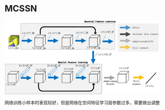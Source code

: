 # MCSSN
![Mutil connect Spectral-Spatial Net](MCSSN1.png "Mutil connect Spectral-Spatial Net")

网络训练小样本时表现较好，但是网络在空间特征学习层参数过多，需要做出调整
